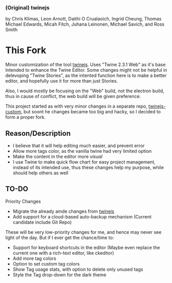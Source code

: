 ### (Original) twinejs

by Chris Klimas, Leon Arnott, Daithi O Crualaoich, Ingrid Cheung, Thomas Michael
Edwards, Micah Fitch, Juhana Leinonen, Michael Savich, and Ross Smith



# This Fork
Minor customization of the tool [twinejs](https://github.com/klembot/twinejs).
Uses "Twine 2.3.1 Web" as it's base
Intended to enhance the Twine Editor. Some changes might not be helpful in delevoping "Twine Stories", as the intented function here is to make a better editor, and hopefully use it for more than just Stories.

Also, I would mostly be focusing on the "Web" build, not the electron build, thus in cause of conflict, the web build will be given preference.

This project started as with very minor changes in a separate repo, [twinejs-custom](https://github.com/aklgupta/twinejs-custom), but soont he changes became too big and hacky, so I decided to form a proper fork.

## Reason/Description
- I believe that it will help editing much easier, and prevent error
- Allow more tags color, as the vanilla twine had very limited option
- Make the content in the editor more *visual*
- I use Twine to make quick flow chart for easy project management, instead of its intended use, thus these changes help my purpose, while should help others as well

## TO-DO
Priority Changes
- Migrate the already amde changes from [twinejs](https://github.com/klembot/twinejs)
- Add support for a cloud-based auto-backup mechanism (Current candidate include Git Repo)

These will be very low-priority changes for me, and hence may never see light of the day. But if I ever get the chance/time to:
- Support for keyboard shortcuts in the editor (Maybe even replace the current one with a rich-text editor, like ckeditor)
- Add more tag colors
- Option to set custom tag colors
- Show Tag usage stats, with option to delete only unused tags
- Style the Tag drop-down for the dark theme
